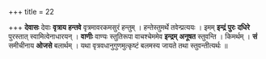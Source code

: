 +++
title = 22

+++
**देवासः** देवाः **वृत्राय** **हन्तवे** वृत्रमावरकमसुरं हन्तुम् । हन्तेस्तुमर्थे तवेन्प्रत्ययः । इमम् **इन्द्रं** **पुरः** **दधिरे** पुरस्तात् स्वामित्वेनाधारयन् । **वाणीः** वाण्यः स्तुतिरूपा वाचश्चेममेव **इन्द्रम्** **अनूषत** स्तुवन्ति । किमर्थम् । **सं** समीचीनाय **ओजसे** बलार्थम् । यथा वृत्रवधानुगुणमुत्कृष्टं बलमस्य जायते तथा स्तुवन्तीत्यर्थः ॥